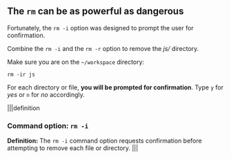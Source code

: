 ## The `rm` can be as powerful as dangerous

Fortunately, the `rm -i` option was designed to prompt the user for confirmation. 

Combine the `rm -i` and the `rm -r` option to remove the _js/_ directory. 

Make sure you are on the `~/workspace` directory:

```
rm -ir js
```

For each directory or file, __you will be prompted for confirmation__. 
Type `y` for _yes_ or `n` for _no_ accordingly.

|||definition
### Command option: `rm -i`
__Definition:__
The `rm -i` command option requests confirmation before attempting to remove each file or directory.
|||
